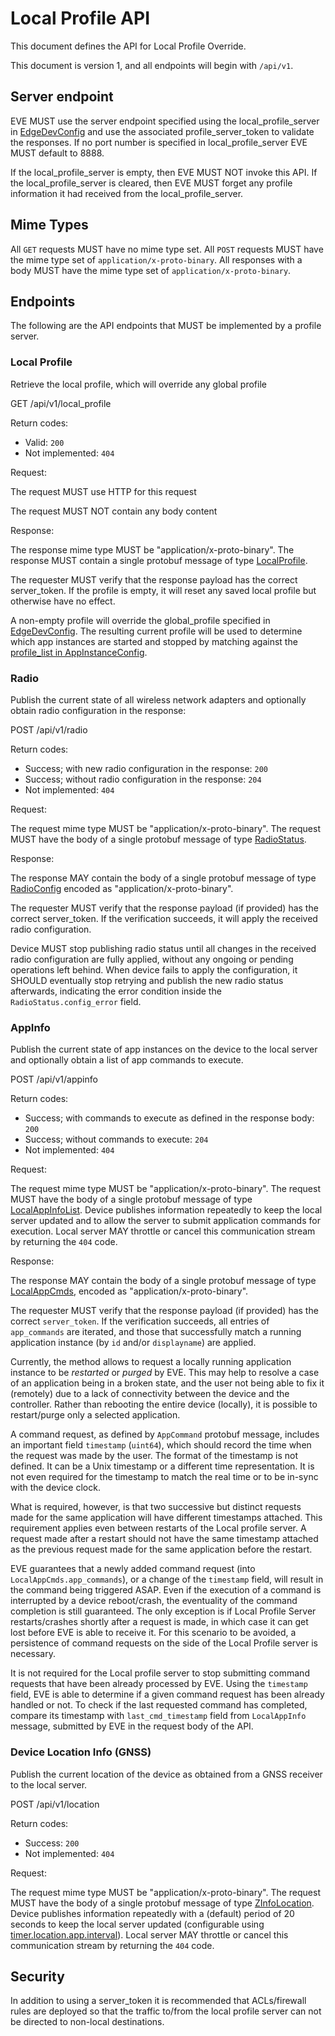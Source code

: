 # Local Profile API

This document defines the API for Local Profile Override.

This document is version 1, and all endpoints will begin with `/api/v1`.

## Server endpoint

EVE MUST use the server endpoint specified using the local_profile_server in [EdgeDevConfig](./proto/config/devconfig.proto) and use the associated profile_server_token to validate the responses. If no port number is specified in local_profile_server EVE MUST default to 8888.

If the local_profile_server is empty, then EVE MUST NOT invoke this API.
If the local_profile_server is cleared, then EVE MUST forget any profile information it had received from the local_profile_server.

## Mime Types

All `GET` requests MUST have no mime type set.
All `POST` requests MUST have the mime type set of `application/x-proto-binary`.
All responses with a body MUST have the mime type set of `application/x-proto-binary`.

## Endpoints

The following are the API endpoints that MUST be implemented by a profile server.

### Local Profile

Retrieve the local profile, which will override any global profile

   GET /api/v1/local_profile

Return codes:

* Valid: `200`
* Not implemented: `404`

Request:

The request MUST use HTTP for this request

The request MUST NOT contain any body content

Response:

The response mime type MUST be "application/x-proto-binary". The response MUST contain a single protobuf message of type [LocalProfile](./proto/profile/local_profile.proto).

The requester MUST verify that the response payload has the correct server_token.
If the profile is empty, it will reset any saved local profile but otherwise have no effect.

A non-empty profile will override the global_profile specified in
[EdgeDevConfig](./proto/config/devconfig.proto). The resulting current
profile will be used to determine which app instances are started and
stopped by matching against the [profile_list in AppInstanceConfig](./proto/config/appconfig.proto).

### Radio

Publish the current state of all wireless network adapters and optionally obtain radio configuration in the response:

   POST /api/v1/radio

Return codes:

* Success; with new radio configuration in the response: `200`
* Success; without radio configuration in the response: `204`
* Not implemented: `404`

Request:

The request mime type MUST be "application/x-proto-binary".
The request MUST have the body of a single protobuf message of type [RadioStatus](./proto/profile/local_profile.proto).

Response:

The response MAY contain the body of a single protobuf message of type [RadioConfig](./proto/profile/local_profile.proto)
encoded as "application/x-proto-binary".

The requester MUST verify that the response payload (if provided) has the correct server_token.
If the verification succeeds, it will apply the received radio configuration.

Device MUST stop publishing radio status until all changes in the received radio configuration are fully applied,
without any ongoing or pending operations left behind.
When device fails to apply the configuration, it SHOULD eventually stop retrying and publish the new radio status afterwards,
indicating the error condition inside the `RadioStatus.config_error` field.

### AppInfo

Publish the current state of app instances on the device to the local server and optionally obtain
a list of app commands to execute.

POST /api/v1/appinfo

Return codes:

* Success; with commands to execute as defined in the response body: `200`
* Success; without commands to execute: `204`
* Not implemented: `404`

Request:

The request mime type MUST be "application/x-proto-binary".
The request MUST have the body of a single protobuf message of type [LocalAppInfoList](./proto/profile/local_profile.proto).
Device publishes information repeatedly to keep the local server updated and to allow the server
to submit application commands for execution.
Local server MAY throttle or cancel this communication stream by returning the `404` code.

Response:

The response MAY contain the body of a single protobuf message of type [LocalAppCmds](./proto/profile/local_profile.proto),
encoded as "application/x-proto-binary".

The requester MUST verify that the response payload (if provided) has the correct `server_token`.
If the verification succeeds, all entries of `app_commands` are iterated, and those
that successfully match a running application instance (by `id` and/or `displayname`)
are applied.

Currently, the method allows to request a locally running application instance
to be *restarted* or *purged* by EVE. This may help to resolve a case of an application
being in a broken state, and the user not being able to fix it (remotely) due to a lack
of connectivity between the device and the controller. Rather than rebooting the entire
device (locally), it is possible to restart/purge only a selected application.

A command request, as defined by `AppCommand` protobuf message, includes an important
field `timestamp` (`uint64`), which should record the time when the request was made
by the user. The format of the timestamp is not defined. It can be a Unix timestamp
or a different time representation. It is not even required for the timestamp to match
the real time or to be in-sync with the device clock.

What is required, however, is that two successive but distinct requests made for the same
application will have different timestamps attached.
This requirement applies even between restarts of the Local profile server. A request made
after a restart should not have the same timestamp attached as the previous request made
for the same application before the restart.

EVE guarantees that a newly added command request (into `LocalAppCmds.app_commands`),
or a change of the `timestamp` field, will result in the command being triggered ASAP.
Even if the execution of a command is interrupted by a device reboot/crash, the eventuality
of the command completion is still guaranteed. The only exception is if Local Profile Server
restarts/crashes shortly after a request is made, in which case it can get lost before
EVE is able to receive it. For this scenario to be avoided, a persistence of command requests
on the side of the Local Profile server is necessary.

It is not required for the Local profile server to stop submitting command requests
that have been already processed by EVE. Using the `timestamp` field, EVE is able to determine
if a given command request has been already handled or not.
To check if the last requested command has completed, compare its timestamp with
`last_cmd_timestamp` field from `LocalAppInfo` message, submitted by EVE in the request
body of the API.

### Device Location Info (GNSS)

Publish the current location of the device as obtained from a GNSS receiver
to the local server.

POST /api/v1/location

Return codes:

* Success: `200`
* Not implemented: `404`

Request:

The request mime type MUST be "application/x-proto-binary".
The request MUST have the body of a single protobuf message of type [ZInfoLocation](./proto/info/info.proto).
Device publishes information repeatedly with a (default) period of 20 seconds to keep the local
server updated (configurable using [timer.location.app.interval](../docs/CONFIG-PROPERTIES.md)).
Local server MAY throttle or cancel this communication stream by returning the `404` code.

## Security

In addition to using a server_token it is recommended that ACLs/firewall rules are deployed so that the traffic
to/from the local profile server can not be directed to non-local destinations.

